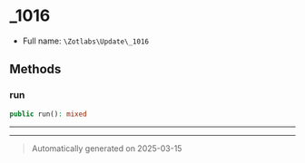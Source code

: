 
# _1016





* Full name: `\Zotlabs\Update\_1016`




## Methods


### run



```php
public run(): mixed
```












***


***
> Automatically generated on 2025-03-15
